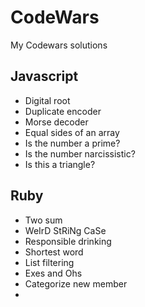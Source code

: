 # CodeWars
 My Codewars solutions
 
 ## Javascript
 * Digital root
 * Duplicate encoder
 * Morse decoder
 * Equal sides of an array
 * Is the number a prime?
 * Is the number narcissistic?
 * Is this a triangle?

## Ruby
* Two sum
* WeIrD StRiNg CaSe
* Responsible drinking
* Shortest word
* List filtering
* Exes and Ohs
* Categorize new member
* 
